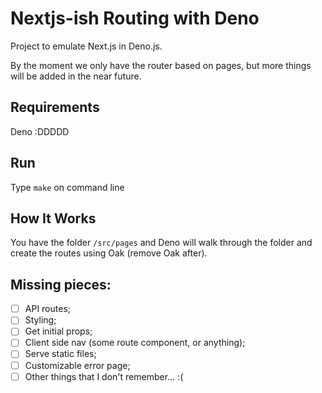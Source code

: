 # Nextjs-ish Routing with Deno
Project to emulate Next.js in Deno.js.

By the moment we only have the router based on pages, but more things will be added in the near future.

## Requirements
Deno :DDDDD

## Run
Type `make` on command line

## How It Works
You have the folder `/src/pages` and Deno will walk through the folder and create the routes using Oak (remove Oak after).

## Missing pieces:
- [ ] API routes;
- [ ] Styling;
- [ ] Get initial props;
- [ ] Client side nav (some route component, or anything);
- [ ] Serve static files;
- [ ] Customizable error page;
- [ ] Other things that I don't remember… :(
